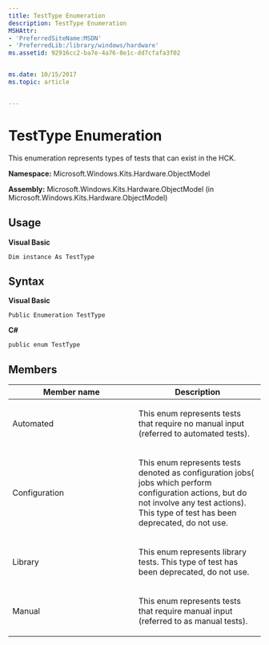 ```yaml
---
title: TestType Enumeration
description: TestType Enumeration
MSHAttr:
- 'PreferredSiteName:MSDN'
- 'PreferredLib:/library/windows/hardware'
ms.assetid: 92916cc2-ba7e-4a76-8e1c-dd7cfafa3f02


ms.date: 10/15/2017
ms.topic: article


---
```


# TestType Enumeration


This enumeration represents types of tests that can exist in the HCK.

**Namespace:** Microsoft.Windows.Kits.Hardware.ObjectModel

**Assembly:** Microsoft.Windows.Kits.Hardware.ObjectModel (in Microsoft.Windows.Kits.Hardware.ObjectModel)

## <span id="Usage"></span><span id="usage"></span><span id="USAGE"></span>Usage


**Visual Basic**

`Dim instance As TestType`

## <span id="Syntax"></span><span id="syntax"></span><span id="SYNTAX"></span>Syntax


**Visual Basic**

`Public Enumeration TestType`

**C#**

`public enum TestType`

## <span id="Members"></span><span id="members"></span><span id="MEMBERS"></span>Members


<table>
<colgroup>
<col width="50%" />
<col width="50%" />
</colgroup>
<thead>
<tr class="header">
<th>Member name</th>
<th>Description</th>
</tr>
</thead>
<tbody>
<tr class="odd">
<td><p>Automated</p></td>
<td><p>This enum represents tests that require no manual input (referred to automated tests).</p></td>
</tr>
<tr class="even">
<td><p>Configuration</p></td>
<td><p>This enum represents tests denoted as configuration jobs( jobs which perform configuration actions, but do not involve any test actions). This type of test has been deprecated, do not use.</p></td>
</tr>
<tr class="odd">
<td><p>Library</p></td>
<td><p>This enum represents library tests. This type of test has been deprecated, do not use.</p></td>
</tr>
<tr class="even">
<td><p>Manual</p></td>
<td><p>This enum represents tests that require manual input (referred to as manual tests).</p></td>
</tr>
</tbody>
</table>

 

 

 






